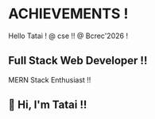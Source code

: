# ACHIEVEMENTS !
Hello Tatai !
@ cse !!
@ Bcrec'2026 !
<!DOCTYPE html>

## Full Stack Web Developer !!
MERN Stack Enthusiast !!

## 👋 Hi, I'm Tatai !!

